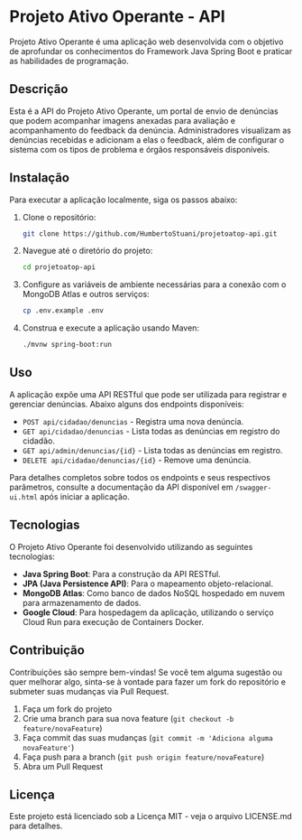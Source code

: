 # Projeto Ativo Operante - API

Projeto Ativo Operante é uma aplicação web desenvolvida com o objetivo de aprofundar os conhecimentos do Framework Java Spring Boot e praticar as habilidades de programação.

## Descrição

Esta é a API do Projeto Ativo Operante, um portal de envio de denúncias que podem acompanhar imagens anexadas para avaliação e acompanhamento do feedback da denúncia. Administradores visualizam as denúncias recebidas e adicionam a elas o feedback, além de configurar o sistema com os tipos de problema e órgãos responsáveis disponíveis.

## Instalação

Para executar a aplicação localmente, siga os passos abaixo:

1. Clone o repositório:
    ```sh
    git clone https://github.com/HumbertoStuani/projetoatop-api.git
    ```

2. Navegue até o diretório do projeto:
    ```sh
    cd projetoatop-api
    ```

3. Configure as variáveis de ambiente necessárias para a conexão com o MongoDB Atlas e outros serviços:
    ```sh
    cp .env.example .env
    ```

4. Construa e execute a aplicação usando Maven:
    ```sh
    ./mvnw spring-boot:run
    ```

## Uso

A aplicação expõe uma API RESTful que pode ser utilizada para registrar e gerenciar denúncias. Abaixo alguns dos endpoints disponíveis:

- `POST api/cidadao/denuncias` - Registra uma nova denúncia.
- `GET api/cidadao/denuncias` - Lista todas as denúncias em registro do cidadão.
- `GET api/admin/denuncias/{id}` - Lista todas as denúncias em registro.
- `DELETE api/cidadao/denuncias/{id}` - Remove uma denúncia.

Para detalhes completos sobre todos os endpoints e seus respectivos parâmetros, consulte a documentação da API disponível em `/swagger-ui.html` após iniciar a aplicação.

## Tecnologias

O Projeto Ativo Operante foi desenvolvido utilizando as seguintes tecnologias:

- **Java Spring Boot**: Para a construção da API RESTful.
- **JPA (Java Persistence API)**: Para o mapeamento objeto-relacional.
- **MongoDB Atlas**: Como banco de dados NoSQL hospedado em nuvem para armazenamento de dados.
- **Google Cloud**: Para hospedagem da aplicação, utilizando o serviço Cloud Run para execução de Containers Docker.

## Contribuição

Contribuições são sempre bem-vindas! Se você tem alguma sugestão ou quer melhorar algo, sinta-se à vontade para fazer um fork do repositório e submeter suas mudanças via Pull Request.

1. Faça um fork do projeto
2. Crie uma branch para sua nova feature (`git checkout -b feature/novaFeature`)
3. Faça commit das suas mudanças (`git commit -m 'Adiciona alguma novaFeature'`)
4. Faça push para a branch (`git push origin feature/novaFeature`)
5. Abra um Pull Request

## Licença

Este projeto está licenciado sob a Licença MIT - veja o arquivo LICENSE.md para detalhes.
